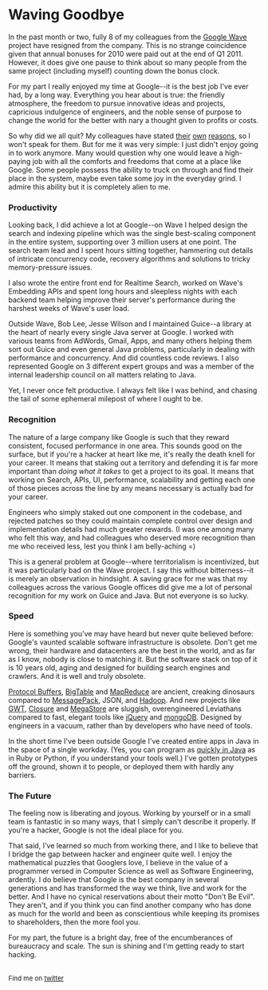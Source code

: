 <meta published="06 Jun 2011"/>

# Waving Goodbye

In the past month or two, fully 8 of my colleagues from the [Google Wave](http://wave.google.com) project have resigned from
 the company. This is no strange coincidence given that annual bonuses for 2010 were paid out at the
 end of Q1 2011. However, it does give one pause to think about so many people from the same project
 (including myself) counting down the bonus clock.

For my part I really enjoyed my time at Google--it is the best job I've ever had, by a long way.
Everything you hear about is true: the friendly atmosphere, the freedom to pursue innovative ideas
and projects, capricious indulgence of engineers, and the noble sense of purpose
to change the world for the better with nary a thought given to profits or costs.

So why did we all quit? My colleagues have stated [their](http://blog.pamelafox.org/2011/02/goodbye-google-hello-world.html)
 [own](http://blog.douweosinga.com/2011/05/leaving-google-part-2.html)
 [reasons](http://jutopia.tirsen.com/2011/04/29/leaving_google.html), so I won't speak for them.
But for me it was very simple: I just didn't enjoy going in to work anymore. Many would question why
one would leave a high-paying job with all the comforts and freedoms that come at a place like Google.
Some people possess the ability to truck on through and find their
place in the system, maybe even take some joy in the everyday grind. I admire this ability but it is completely alien
to me.

### Productivity

Looking back, I did achieve a lot at Google--on Wave I helped design the search and indexing pipeline which was the
single best-scaling component in the entire system, supporting over 3 million users at one point.
The search team lead and I spent hours sitting together, hammering out details of intricate concurrency code,
recovery algorithms and solutions to tricky memory-pressure issues.

I also wrote the entire front end for Realtime Search, worked on Wave's Embedding APIs and
spent long hours and sleepless nights with each backend team helping improve their server's performance
during the harshest weeks of Wave's user load.

Outside Wave, Bob Lee, Jesse Wilson and I maintained Guice--a library at the heart of nearly every single
Java server at Google. I worked with various teams from AdWords, Gmail, Apps, and many others helping
 them sort out Guice and even general Java problems, particularly in dealing with performance
and concurrency. And did countless code reviews. I also represented Google on 3 different
 expert groups and was a member of the internal leadership council on all matters relating to Java.

Yet, I never once felt productive. I always felt like I was behind, and chasing the tail of some
ephemeral milepost of where I ought to be.

### Recognition

The nature of a large company like Google is such that they reward consistent, focused performance
 in one area. This sounds good on the surface, but if you're a hacker at heart like me, it's
 really the death knell for your career. It means that staking out a territory and defending it is
 far more important than *doing what it takes* to get a project to its goal. It means that working
 on Search, APIs, UI, performance, scalability and getting each one of those pieces across the line
 by any means necessary is actually bad for your career.

Engineers who simply staked out one component in the codebase, and rejected patches so they could
 maintain complete control over design and implementation details had much greater rewards. (I was
 one among many who felt this way, and had colleagues who deserved more recognition than
 me who received less, lest you think I am belly-aching =)

This is a general problem at Google--where territorialism is incentivized, but it was particularly bad
on the Wave project. I say this without bitterness--it is merely an observation in hindsight. A saving
 grace for me was that my colleagues across the various Google offices did give me a lot of
 personal recognition for my work on Guice and Java. But not everyone is so lucky.

### Speed

Here is something you've may have heard but never quite believed before: Google's vaunted scalable software infrastructure
 is obsolete. Don't get me wrong, their hardware and datacenters are the best in
the world, and as far as I know, nobody is close to matching it. But the software stack on top of it
is 10 years old, aging and designed for building search engines and crawlers. And it is well and truly obsolete.

[Protocol Buffers](http://code.google.com/p/protobuf/), [BigTable](http://labs.google.com/papers/bigtable.html)
 and [MapReduce](http://labs.google.com/papers/mapreduce.html) are ancient, creaking dinosaurs
 compared to [MessagePack](http://msgpack.org), JSON,
and [Hadoop](http://hadoop.apache.org/). And new projects like [GWT](http://code.google.com/webtoolkit/),
 [Closure](http://code.google.com/closure/) and [MegaStore](http://www.cidrdb.org/cidr2011/Papers/CIDR11_Paper32.pdf)
  are sluggish, overengineered Leviathans compared to
fast, elegant tools like [jQuery](http://jquery.org) and [mongoDB](http://mongodb.org). Designed by
 engineers in a vacuum, rather than by developers who have need of tools.

In the short time I've been outside Google I've created entire apps in Java in the space of a single
 workday. (Yes, you can program as [quickly in Java](http://sitebricks.org) as in Ruby or Python, if you understand your tools well.)
I've gotten prototypes off the ground, shown it to people, or deployed them with hardly any barriers.

### The Future

The feeling now is liberating and joyous. Working by yourself or in a small team is fantastic in so many ways,
that I simply can't describe it properly.  If you're a hacker, Google is not the ideal place
for you.

That said, I've learned so much from working there, and I like to believe that I bridge the gap between
hacker and engineer quite well. I enjoy the mathematical puzzles that Googlers love, I believe in
the value of a programmer versed in Computer Science as well as Software Engineering, ardently. I do
believe that Google is the best company in several generations and has transformed the way we
think, live and work for the better. And I have no cynical reservations about their motto "Don't Be Evil".
They aren't, and if you think you can find another company who has done as much for the world and been
as conscientious while keeping its promises to shareholders, then the more fool you.

For my part, the future is a bright day, free of the encumberances of bureaucracy and scale. The sun
is shining and I'm getting ready to start hacking.


<br>

<div style="font-size: small;">Find me on <a href="http://twitter.com/dhanji">twitter</a></div>
